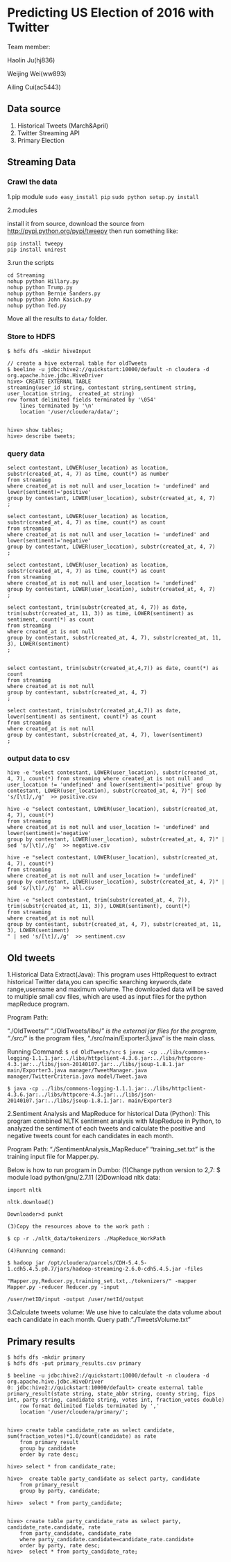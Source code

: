 # Predicting US Election of 2016 with Twitter

Team member:

Haolin Ju(hj836)

Weijing Wei(ww893)

Ailing Cui(ac5443)



## Data source

1. Historical Tweets (March&April)
2. Twitter Streaming API
3. Primary Election




## Streaming Data

### Crawl the data

1.pip module
`sudo easy_install pip`
`sudo python setup.py install`



2.modules

install it from source, download the source from http://pypi.python.org/pypi/tweepy then run something like:

```
pip install tweepy
pip install unirest

```



3.run the scripts

```
cd Streaming
nohup python Hillary.py
nohup python Trump.py
nohup python Bernie Sanders.py
nohup python John Kasich.py
nohup python Ted.py
```

Move all the results to `data/` folder.

### Store to HDFS

```
$ hdfs dfs -mkdir hiveInput

// create a hive external table for oldTweets
$ beeline -u jdbc:hive2://quickstart:10000/default -n cloudera -d org.apache.hive.jdbc.HiveDriver
hive> CREATE EXTERNAL TABLE 
streaming(user_id string, contestant string,sentiment string, user_location string,  created_at string)
row format delimited fields terminated by '\054'
    lines terminated by '\n'
    location '/user/cloudera/data/';


hive> show tables;
hive> describe tweets;
```



### query data

```
select contestant, LOWER(user_location) as location, substr(created_at, 4, 7) as time, count(*) as number
from streaming
where created_at is not null and user_location != 'undefined' and lower(sentiment)='positive'
group by contestant, LOWER(user_location), substr(created_at, 4, 7)
;

select contestant, LOWER(user_location) as location, substr(created_at, 4, 7) as time, count(*) as count
from streaming
where created_at is not null and user_location != 'undefined' and lower(sentiment)='negative'
group by contestant, LOWER(user_location), substr(created_at, 4, 7)
;

select contestant, LOWER(user_location) as location, substr(created_at, 4, 7) as time, count(*) as count
from streaming
where created_at is not null and user_location != 'undefined'
group by contestant, LOWER(user_location), substr(created_at, 4, 7)
;

select contestant, trim(substr(created_at, 4, 7)) as date, trim(substr(created_at, 11, 3)) as time, LOWER(sentiment) as sentiment, count(*) as count
from streaming
where created_at is not null
group by contestant, substr(created_at, 4, 7), substr(created_at, 11, 3), LOWER(sentiment)
;


select contestant, trim(substr(created_at,4,7)) as date, count(*) as count
from streaming
where created_at is not null
group by contestant, substr(created_at, 4, 7)
;

select contestant, trim(substr(created_at,4,7)) as date, lower(sentiment) as sentiment, count(*) as count
from streaming
where created_at is not null
group by contestant, substr(created_at, 4, 7), lower(sentiment)
;

```



### output data to csv

```
hive -e "select contestant, LOWER(user_location), substr(created_at, 4, 7), count(*) from streaming where created_at is not null and user_location != 'undefined' and lower(sentiment)='positive' group by contestant, LOWER(user_location), substr(created_at, 4, 7)"| sed 's/[\t]/,/g'  >> positive.csv

hive -e "select contestant, LOWER(user_location), substr(created_at, 4, 7), count(*)
from streaming
where created_at is not null and user_location != 'undefined' and lower(sentiment)='negative'
group by contestant, LOWER(user_location), substr(created_at, 4, 7)" | sed 's/[\t]/,/g'  >> negative.csv

hive -e "select contestant, LOWER(user_location), substr(created_at, 4, 7), count(*)
from streaming
where created_at is not null and user_location != 'undefined'
group by contestant, LOWER(user_location), substr(created_at, 4, 7)" | sed 's/[\t]/,/g'  >> all.csv

hive -e "select contestant, trim(substr(created_at, 4, 7)), trim(substr(created_at, 11, 3)), LOWER(sentiment), count(*)
from streaming
where created_at is not null
group by contestant, substr(created_at, 4, 7), substr(created_at, 11, 3), LOWER(sentiment)
" | sed 's/[\t]/,/g'  >> sentiment.csv

```



## Old tweets

1.Historical Data Extract(Java):
This program uses HttpRequest to extract historical Twitter data,you can specific searching keywords,date range,username and maximum volume. The downloaded data will be saved to multiple small csv files, which are used as input files for the python mapReduce program.

Program Path: 

“./OldTweets/”
“./OldTweets/libs/*” is the external jar files for the program,
“./src/*” is the program files, 
“./src/main/Exporter3.java” is the main class.

Running Command:
`$ cd OldTweets/src`
`$ javac -cp ../libs/commons-logging-1.1.1.jar:../libs/httpclient-4.3.6.jar:../libs/httpcore-4.3.jar:../libs/json-20140107.jar:../libs/jsoup-1.8.1.jar main/Exporter3.java manager/TweetManager.java manager/TwitterCriteria.java model/Tweet.java`

`$ java -cp ../libs/commons-logging-1.1.1.jar:../libs/httpclient-4.3.6.jar:../libs/httpcore-4.3.jar:../libs/json-20140107.jar:../libs/jsoup-1.8.1.jar:. main/Exporter3`



2.Sentiment Analysis and MapReduce for historical Data (Python):
This program combined NLTK sentiment analysis with MapReduce in Python, to analyzed the sentiment of each tweets and calculate the positive and negative tweets count for each candidates in each month.

Program Path: “./SentimentAnalysis_MapReduce”
“training_set.txt” is the training input file for Mapper.py.

Below is how to run program in Dumbo:
(1)Change python version to 2,7:
$ module load python/gnu/2.7.11
(2)Download nltk data:

```
import nltk

nltk.download()

Downloader>d punkt

(3)Copy the resources above to the work path :

$ cp -r ./nltk_data/tokenizers ./MapReduce_WorkPath

(4)Running command:

$ hadoop jar /opt/cloudera/parcels/CDH-5.4.5-1.cdh5.4.5.p0.7/jars/hadoop-streaming-2.6.0-cdh5.4.5.jar -files

"Mapper.py,Reducer.py,training_set.txt,./tokenizers/" -mapper Mapper.py -reducer Reducer.py -input

/user/netID/input -output /user/netId/output

```

3.Calculate tweets volume:
We use hive to calculate the data volume about each candidate in each month.
Query path:”./TweetsVolume.txt”



## Primary results

```
$ hdfs dfs -mkdir primary
$ hdfs dfs -put primary_results.csv primary

$ beeline -u jdbc:hive2://quickstart:10000/default -n cloudera -d org.apache.hive.jdbc.HiveDriver
0: jdbc:hive2://quickstart:10000/default> create external table primary_result(state string, state_abbr string, county string, fips int, party string, candidate string, votes int, fraction_votes double) 
	row format delimited fields terminated by ',' 
	location '/user/cloudera/primary/'; 


hive> create table candidate_rate as select candidate, sum(fraction_votes)*1.0/count(candidate) as rate 
	from primary_result 
	group by candidate 
	order by rate desc;

hive> select * from candidate_rate;

hive>  create table party_candidate as select party, candidate 
	from primary_result 
	group by party, candidate;

hive>  select * from party_candidate;


hive> create table party_candidate_rate as select party, candidate_rate.candidate, rate 
	from party_candidate, candidate_rate 
	where party_candidate.candidate=candidate_rate.candidate 
	order by party, rate desc;
hive>  select * from party_candidate_rate;

```












